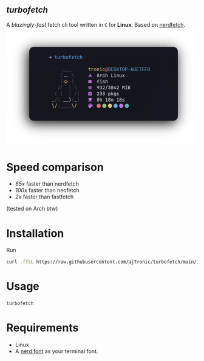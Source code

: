 ## _turbofetch_
A _blazingly-fast_ fetch cli tool written in `C` for __Linux__. Based on [nerdfetch](https://github.com/ThatOneCalculator/NerdFetch). 
![Turbofetch output](images/turbofetch.png)

# Speed comparison
- _65x_ faster than nerdfetch
- _100x_ faster than neofetch
- _2x_ faster than fastfetch

(tested on Arch btw)

# Installation
Run
```bash
curl -ffSL https://raw.githubusercontent.com/ajTronic/turbofetch/main/install.sh | sh
```

# Usage
```bash
turbofetch
```

# Requirements
- Linux
- A [nerd font](https://www.nerdfonts.com/) as your terminal font.
